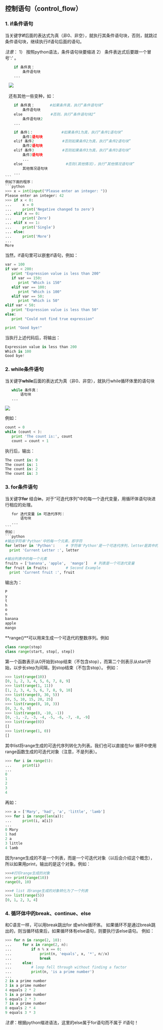 ## 控制语句（control_flow）

### 1. if条件语句
 当关键字**if**后面的表达式为真（非0、非空），就执行其条件语句块，否则，就跳过条件语句块，继续执行if语句后面的语句。
 
 *注意*： 1） 按照python语法，条件语句块要缩进 2） 条件表达式后要跟一个冒号':' 。
```python   
    if 条件真：
        条件语句块
    ...
```    
    ![](https://www.tutorialspoint.com/python/images/decision_making.jpg)
    
    还有其他一些变种，如：
```python   
    if 条件真：       #如果条件真，执行“条件语句块”
        条件语句块    
    else             #否则，执行“条件语句块2“
        条件语句块2
    ...
```  
```python   
    if 条件1：             #如果条件1为真，执行“条件1语句块”
        条件1语句块    
    elif 条件2             #否则如果条件2为真，执行“条件2语句块”
        条件2语句块
    elif 条件3             #否则如果条件3为真，执行“条件3语句块”
        条件3语句块
        ... 
    else                    #否则(其他情况)，执行“其他情况语句块”
        其他情况语句块
    ...
```  
例如下面的程序：
```python
>>> x = int(input("Please enter an integer: "))
Please enter an integer: 42
>>> if x < 0:
...     x = 0
...     print('Negative changed to zero')
... elif x == 0:
...     print('Zero')
... elif x == 1:
...     print('Single')
... else:
...     print('More')
...
More
```

当然，if语句里可以嵌套if语句，例如：
```python
var = 100
if var < 200:
   print "Expression value is less than 200"
   if var == 150:
      print "Which is 150"
   elif var == 100:
      print "Which is 100"
   elif var == 50:
      print "Which is 50"
elif var < 50:
   print "Expression value is less than 50"
else:
   print "Could not find true expression"

print "Good bye!"
```
当执行上述代码后，将输出：
```python
Expression value is less than 200
Which is 100
Good bye!
```
### 2. while条件语句

当关键字**while**后面的表达式为真（非0、非空），就执行while循环体里的语句块
 ```python   
    while 条件真：
        语句块
    ...
```   
![](https://www.tutorialspoint.com/python/images/python_while_loop.jpg)

例如：
```python
count = 0
while (count < ):
   print 'The count is:', count
   count = count + 1
```
执行后，输出：
```python
The count is: 0
The count is: 1
The count is: 2
The count is: 3
```
### 3. for条件语句

当关键字**for** 结合**in**，对于“可迭代序列”中的每一个迭代变量，用循环体语句块进行相应的处理。
 ```python   
    for 迭代变量 in 可迭代序列：
        语句块
    ...
```   
例如：
```python
#输出字符串'Python'中的每一个元素，即字符
for letter in 'Python':     # 字符串'Python'是一个可迭代序列，letter是其中的每一个迭代变量，即其每一个字符
   print 'Current Letter :', letter

#输出列表中的每一个元素
fruits = ['banana', 'apple',  'mango']   # 列表是一个可迭代变量
for fruit in fruits:        # Second Example
   print 'Current fruit :', fruit
```
输出为：
```python
P
y
t
h
o
n
banana
apple
mango
```

 **range()**可以用来生成一个可迭代的整数序列。例如
 ```python
class range(stop)
class range(start, stop[, step])
 ```
 第一个函数表示从0开始到stop结束（不包含stop），而第二个则表示从start开始，以步长step为间隔，到stop结束（不包含stop）。
 例如：
 ```python
 >>> list(range(10))
[0, 1, 2, 3, 4, 5, 6, 7, 8, 9]
>>> list(range(1, 11))
[1, 2, 3, 4, 5, 6, 7, 8, 9, 10]
>>> list(range(0, 30, 5))
[0, 5, 10, 15, 20, 25]
>>> list(range(0, 10, 3))
[0, 3, 6, 9]
>>> list(range(0, -10, -1))
[0, -1, -2, -3, -4, -5, -6, -7, -8, -9]
>>> list(range(0))
[]
>>> list(range(1, 0))
[]
 ```
 其中list将range生成的可迭代序列转化为列表。我们也可以直接在for 循环中使用range函数生成的可迭代对象（注意，不是列表）。
 ```python
 >>> for i in range(5):
...     print(i)
...
0
1
2
3
4
 ```
 再如：
 ```python
 >>> a = ['Mary', 'had', 'a', 'little', 'lamb']
>>> for i in range(len(a)):
...     print(i, a[i])
...
0 Mary
1 had
2 a
3 little
4 lamb
 ```
 因为range生成的不是一个列表，而是一个可迭代对象（以后会介绍这个概念），所以如果用print，输出的是这个对象。例如：
 ```python
 >>>#打印range生成的对象
 >>> print(range(10))
range(0, 10)

>>># list 将range生成的对象转化为了一个列表
>>> list(range(5))
[0, 1, 2, 3, 4]
 ```
### 4. 循环体中的break、continue、else
和C语言一样，可以用break跳出for 或while循环体。
如果循环不是通过break跳出的，则当循环结束后，如果循环体有else语句，则要执行该else语句。
例如：
```python
>>> for n in range(2, 10):
...     for x in range(2, n):
...         if n % x == 0:
...             print(n, 'equals', x, '*', n//x)
...             break
...     else:
...         # loop fell through without finding a factor
...         print(n, 'is a prime number')
...
2 is a prime number
3 is a prime number
4 equals 2 * 2
5 is a prime number
6 equals 2 * 3
7 is a prime number
8 equals 2 * 4
9 equals 3 * 3
```
*注意*：根据python缩进语法，这里的else属于for语句而不属于 if语句！

